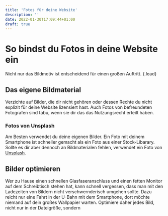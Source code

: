 ```yaml
---
title: 'Fotos für deine Website'
description: ''
date: 2022-01-30T17:09:44+01:00
draft: true
---
```


# So bindst du Fotos in deine Website ein

Nicht nur das Bildmotiv ist entscheidend für einen großen Auftritt.
{.lead}

## Das eigene Bildmaterial

Verzichte auf Bilder, die dir nicht gehören oder dessen Rechte du nicht explizit für deine Website lizensiert hast. Auch Fotos von befreundeten Fotografen sind tabu, wenn sie dir das das Nutzungsrecht erteilt haben.

### Fotos von Unsplash

Am Besten verwendet du deine eigenen Bilder. Ein Foto mit deinem Smartphone ist schneller gemacht als ein Foto aus einer Stock-Libarary. Sollte es dir aber dennoch an Bildmaterialen fehlen, verwendet ein Foto von [Unsplash](https://unsplash.com).

## Bilder optimieren

Wer zu Hause einen schnellen Glasfaseranschluss und einen fetten Monitor auf dem Schreibtisch stehen hat, kann schnell vergessen, dass man mit den Ladezeiten von Bildern nicht verschwernderisch umgehen sollte. Dazu reicht nur eine Fahrt in der U-Bahn mit dem Smartphone, dort möchte niemand auf dein großes Wallpapier warten. Optimiere daher jedes Bild, nicht nur in der Dateigröße, sondern
